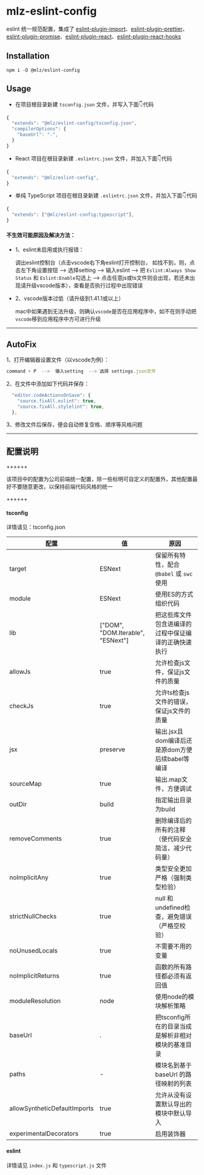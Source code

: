 
# mlz-eslint-config

eslint 统一规范配置，集成了 [eslint-plugin-import](https://github.com/import-js/eslint-plugin-import)、[eslint-plugin-prettier](https://github.com/prettier/eslint-plugin-prettier)、[eslint-plugin-promise](https://github.com/eslint-community/eslint-plugin-promise)、[eslint-plugin-react](https://github.com/jsx-eslint/eslint-plugin-react)、[eslint-plugin-react-hooks](https://github.com/facebook/react/tree/main/packages/eslint-plugin-react-hooks)

## Installation

`npm i -D @mlz/eslint-config`

## Usage

- 在项目根目录新建 `tsconfig.json` 文件，并写入下面👇代码

```js
{
  "extends": "@mlz/eslint-config/tsconfig.json",
  "compilerOptions": {
    "baseUrl": ".",
  }
}
```

- React 项目在根目录新建 `.eslintrc.json` 文件，并加入下面👇代码

```js
{
  "extends": "@mlz/eslint-config",
}
```

- 单纯 TypeScript 项目在根目录新建 `.eslintrc.json` 文件，并加入下面👇代码

```js
{
  "extends": ["@mlz/eslint-config:typescript"],
}
```

#### 不生效可能原因及解决方法：

- 1、eslint未启用或执行报错：

  调出eslint控制台（点击vscode右下角eslint打开控制台， 如找不到，则，点击左下角设置按钮 --> 选择setting --> 输入eslint --> 把 ```Eslint:Always Show Status``` 和 ```Eslint:Enable```勾选上 --> 点击任意js或ts文件则会出现，若还未出现请升级vscode版本），查看是否执行过程中出现错误


- 2、vscode版本过低（请升级到1.41.1或以上）

  mac中如果遇到无法升级，则确认```vscode```是否在应用程序中，如不在则手动把```vscode```移到应用程序中方可进行升级

---
## AutoFix

1、打开编辑器设置文件（以vscode为例）：
```js
command + P  -->  输入setting  --> 选择 settings.json文件
```

2、在文件中添加如下代码并保存：
```js
  "editor.codeActionsOnSave": {
    "source.fixAll.eslint": true,
    "source.fixAll.stylelint": true,
  },
```
3、修改文件后保存，便会自动修复空格、顺序等风格问题

---
## 配置说明

++++++

该项目中的配置为公司前端统一配置，除一些标明可自定义的配置外，其他配置最好不要随意更改，以保持前端代码风格的统一

++++++
#### tsconfig  

详情请见：tsconfig.json

|  配置  | 值 | 原因 |
|  ----  | ----  | ---- |
| target  | ESNext | 保留所有特性，配合 `@babel` 或 `swc` 使用
| module | ESNext | 使用ES的方式组织代码
| lib | ["DOM", "DOM.Iterable", "ESNext"] | 把这些库文件包含进编译的过程中保证编译的正确快速执行
| allowJs  | true | 允许检查js文件，保证js文件的质量
| checkJs  | true | 允许ts检查js文件的错误，保证js文件的质量
| jsx  | preserve | 输出.jsx且dom编译后还是原dom方便后续babel等编译
| sourceMap  | true | 输出.map文件，方便调试
| outDir  | build | 指定输出目录为build
| removeComments  | true | 删除编译后的所有的注释（使代码安全简洁，减少代码量）
| noImplicitAny  | true | 类型安全更加严格（强制类型检验）
| strictNullChecks  | true | null 和 undefined检查，避免错误（严格空校验）
| noUnusedLocals  | true | 不需要不用的变量
| noImplicitReturns  | true | 函数的所有路径都必须有返回值
| moduleResolution  | node | 使用node的模块解析策略
| baseUrl | . | 把tsconfig所在的目录当成是解析非相对模块的基准目录
| paths | - | 模块名到基于 baseUrl 的路径映射的列表
| allowSyntheticDefaultImports | true | 允许从没有设置默认导出的模块中默认导入
| experimentalDecorators | true | 启用装饰器

#### eslint

详情请见 `index.js` 和 `typescript.js` 文件
